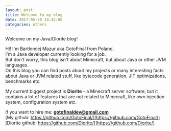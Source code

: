 ```yaml
---
layout: post
title: Welcome to my blog
date: 2017-05-29 14:42:00
categories: others
---
```


Welcome on my Java/Diorite blog!

Hi! I'm Bartłomiej Mazur aka GotoFinal from Poland.  
I'm a Java developer currently looking for a job.  
But don't worry, this blog isn't about Minecraft, but about Java or other JVM languages.  
On this blog you can find posts about my projects or many interesting facts about Java or JVM related stuff, like bytecode generation, JIT optimizations, benchmarks etc.

My current biggest project is **Diorite** - a Minecraft server software, but it contains a lot of features that are not related to Minecraft, like own injection system, configuration system etc.  

If you want to hire me: **gotofinaldev@gmail.com**  
[My github: https://github.com/GotoFinal/](https://github.com/GotoFinal/)  
[Diorite github: https://github.com/Diorite/](https://github.com/Diorite/)   